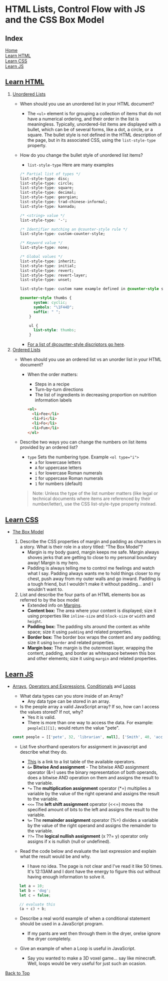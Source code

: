 # HTML Lists, Control Flow with JS and the CSS Box Model

## Index

[Home](../README.md)  
[Learn HTML](#learn-html)  
[Learn CSS](#learn-css)  
[Learn JS](#learn-js)  

## [Learn HTML](https://developer.mozilla.org/en-US/docs/Web/HTML)

1. [Unordered Lists](https://developer.mozilla.org/en-US/docs/Web/HTML/Element/ul)
   - When should you use an unordered list in your HTML document?
     - The `<ul>` element is for grouping a collection of items that do not have a numerical ordering, and their order in the list is meaningless. Typically, unordered-list items are displayed with a bullet, which can be of several forms, like a dot, a circle, or a square. The bullet style is not defined in the HTML description of the page, but in its associated CSS, using the `list-style-type` property.
   - How do you change the bullet style of unordered list items?
     - `list-style-type` Here are many examples

      ```css
      /* Partial list of types */
      list-style-type: disc;
      list-style-type: circle;
      list-style-type: square;
      list-style-type: decimal;
      list-style-type: georgian;
      list-style-type: trad-chinese-informal;
      list-style-type: kannada;

      /* <string> value */
      list-style-type: '-';

      /* Identifier matching an @counter-style rule */
      list-style-type: custom-counter-style;

      /* Keyword value */
      list-style-type: none;

      /* Global values */
      list-style-type: inherit;
      list-style-type: initial;
      list-style-type: revert;
      list-style-type: revert-layer;
      list-style-type: unset;

      list-style-type: custom name example defined in @counter-style shown below;

      @counter-style thumbs {
            system: cyclic;
            symbols: "\1F44D";
            suffix: " ";
          }

          ul {
            list-style: thumbs;
          }

      ```

      - [For a list of @counter-style discriptors go here](https://developer.mozilla.org/en-US/docs/Web/CSS/@counter-style#descriptors).
2. [Ordered Lists](https://developer.mozilla.org/en-US/docs/Web/HTML/Element/ol)
   - When should you use an ordered list vs an unorder list in your HTML document?
     - When the order matters:
       - Steps in a recipe
       - Turn-by-turn directions
       - The list of ingredients in decreasing proportion on nutrition information labels

       ```html
       <ol>
         <li>Fee</li>
         <li>Fi</li>
         <li>Fo</li>
         <li>Fum</li>
       </ol>

       ```

   - Describe two ways you can change the numbers on list items provided by an ordered list?
     - `type` Sets the numbering type. Example `<ol type="i">`
       - `a` for lowercase letters
       - `A` for uppercase letters
       - `i` for lowercase Roman numerals
       - `I` for uppercase Roman numerals
       - `1` for numbers (default)

     > Note: Unless the type of the list number matters (like legal or technical documents where items are referenced by their number/letter), use the CSS list-style-type property instead.

## [Learn CSS](https://developer.mozilla.org/en-US/docs/Learn/CSS)

- [The Box Model](https://developer.mozilla.org/en-US/docs/Learn/CSS/Building_blocks/The_box_model)

  1. Describe the CSS properties of margin and padding as characters in a story. What is their role in a story titled: “The Box Model”?
     - Margin is my body guard, margin keeps me safe.  Margin always shoves jerks that are getting to close to my personal boundary away!  Margin is my hero.
     - Padding is always telling me to control me feelings and watch what I say.  Padding always wants me to hold things closer to my chest, push away from my outer walls and go inward.  Padding is a tough friend, but I wouldn't make it without padding... and I wouldn't want to.
  2. List and describe the four parts of an HTML elements box as referred to by the box model
     - Extended info on [Margins](https://developer.mozilla.org/en-US/docs/Learn/CSS/Building_blocks/The_box_model#margin).
     - **Content box:** The area where your content is displayed; size it using properties like `inline-size` and `block-size` or `width` and `height`.
     - **Padding box:** The padding sits around the content as white space; size it using `padding` and related properties.
     - **Border box:** The border box wraps the content and any padding; size it using `border` and related properties.
     - **Margin box:** The margin is the outermost layer, wrapping the content, padding, and border as whitespace between this box and other elements; size it using `margin` and related properties.

## [Learn JS](https://developer.mozilla.org/en-US/docs/Learn/JavaScript)

- [Arrays](https://developer.mozilla.org/en-US/docs/Learn/JavaScript/First_steps/Arrays), [Operators and Expressions](https://developer.mozilla.org/en-US/docs/Web/JavaScript/Guide/Expressions_and_Operators), [Conditionals](https://developer.mozilla.org/en-US/docs/Learn/JavaScript/Building_blocks/conditionals) and [Loops](https://developer.mozilla.org/en-US/docs/Learn/JavaScript/Building_blocks/Looping_code)
  - What data types can you store inside of an Array?
    - Any data type can be stored in an array.
  - Is the people array a valid JavaScript array? If so, how can I access the values stored? If not, why?
    - Yes it is valid.
    - There is more than one way to access the data.  For example: `people[1][1];` would return the value "pete".
  
  ```js
  const people = [['pete', 32, 'librarian', null], ['Smith', 40, 'accountant', 'fishing:hiking:rock_climbing'], ['bill', null, 'artist', null]];
  ```

  - List five shorthand operators for assignment in javascript and describe what they do.
    - [This](https://developer.mozilla.org/en-US/docs/Web/JavaScript/Guide/Expressions_and_Operators#assignment_operators) is a link to a list table of the available operators.
    - `&=` **Bitwise And assignment** - The bitwise AND assignment operator (&=) uses the binary representation of both operands, does a bitwise AND operation on them and assigns the result to the variable.
    - `*=` The **multiplication assignment** operator (*=) multiplies a variable by the value of the right operand and assigns the result to the variable.
    - `<<=` The **left shift assignment** operator (<<=) moves the specified amount of bits to the left and assigns the result to the variable.
    - `%=` The **remainder assignment** operator (%=) divides a variable by the value of the right operand and assigns the remainder to the variable.
    - `??=` The **logical nullish assignment** (x ??= y) operator only assigns if x is nullish (null or undefined).

  - Read the code below and evaluate the last expression and explain what the result would be and why.
    - I have no idea.  The page is not clear and I've read it like 50 times.  It's 12:13AM and I dont have the energy to figure this out without having enough information to solve it.
  
  ```js
     let a = 10;
     let b = 'dog';
     let c = false;

     // evaluate this
     (a + c) + b;
  ```

  - Describe a real world example of when a conditional statement should be used in a JavaScript program.
    - If my pants are wet then through them in the dryer, orelse ignore the dryer completely.
  
  - Give an example of when a Loop is useful in JavaScript.
    - Say you wanted to make a 3D voxel game... say like minecraft.  Well, loops would be very useful for just such an ocasion.

[Back to Top](#index)
